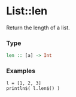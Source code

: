 # List::len

Return the length of a list.
### Type
```haskell
len :: [a] -> Int
```

### Examples
```diatom
l = [1, 2, 3]
println$( l.len$() )
```

